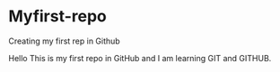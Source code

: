 # Myfirst-repo
Creating my first rep in Github

Hello This is my first repo in GitHub and I am learning GIT and GITHUB.
